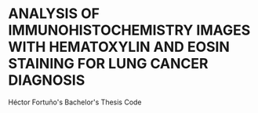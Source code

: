 # ANALYSIS OF IMMUNOHISTOCHEMISTRY IMAGES WITH HEMATOXYLIN AND EOSIN STAINING FOR LUNG CANCER DIAGNOSIS

Héctor Fortuño's Bachelor's Thesis Code
